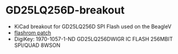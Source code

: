 # GD25LQ256D-breakout
* KiCad breakout for GD25LQ256D SPI Flash used on the BeagleV
* [flashrom patch](https://review.coreboot.org/c/flashrom/+/51113)
* DigiKey: 1970-1057-1-ND GD25LQ256DWIGR IC FLASH 256MBIT SPI/QUAD 8WSON
